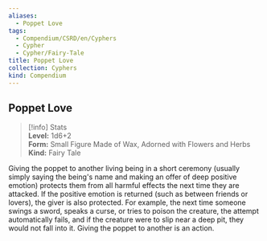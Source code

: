 ```yaml
---
aliases:
  - Poppet Love
tags:
  - Compendium/CSRD/en/Cyphers
  - Cypher
  - Cypher/Fairy-Tale
title: Poppet Love
collection: Cyphers
kind: Compendium
---
```

## Poppet Love  
>[!info] Stats  
> **Level:** 1d6+2  
> **Form:** Small Figure Made of Wax, Adorned with Flowers and Herbs  
> **Kind:** Fairy Tale
  
Giving the poppet to another living being in a short ceremony (usually simply saying the being's name and making an offer of deep positive emotion) protects them from all harmful effects the next time they are attacked. If the positive emotion is returned (such as between friends or lovers), the giver is also protected. For example, the next time someone swings a sword, speaks a curse, or tries to poison the creature, the attempt automatically fails, and if the creature were to slip near a deep pit, they would not fall into it. Giving the poppet to another is an action.
